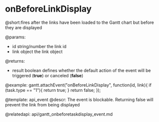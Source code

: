onBeforeLinkDisplay
=============
@short:fires after the links have been loaded to the Gantt chart but before they are displayed
	

@params:
- id	string/number	the link id
- link	object	the link object

@returns:  
  - result     boolean       defines whether the default action of the event will be triggered (<b>true</b>) or canceled (<b>false</b>) 
 
@example:
gantt.attachEvent("onBeforeLinkDisplay", function(id, link){
    if (task.type == "1"){
        return true;
    }
    return false;
});

@template:	api_event
@descr:
The event is blockable. Returning false will prevent the link from being displayed

@relatedapi:
	api/gantt_onbeforetaskdisplay_event.md